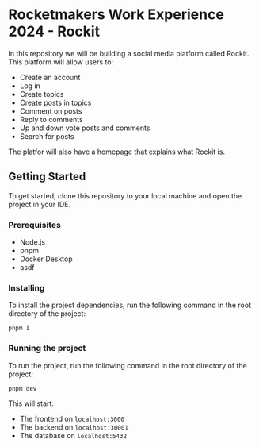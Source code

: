 # Rocketmakers Work Experience 2024 - Rockit

In this repository we will be building a social media platform called Rockit. 
This platform will allow users to:
- Create an account
- Log in
- Create topics
- Create posts in topics
- Comment on posts
- Reply to comments
- Up and down vote posts and comments
- Search for posts
  
The platfor will also have a homepage that explains what Rockit is.

## Getting Started

To get started, clone this repository to your local machine and open the project in your IDE.

### Prerequisites

- Node.js
- pnpm
- Docker Desktop
- asdf

### Installing

To install the project dependencies, run the following command in the root directory of the project:

```
pnpm i
```

### Running the project

To run the project, run the following command in the root directory of the project:

```
pnpm dev
```

This will start:
- The frontend on `localhost:3000`
- The backend on `localhost:30001`
- The database on `localhost:5432`